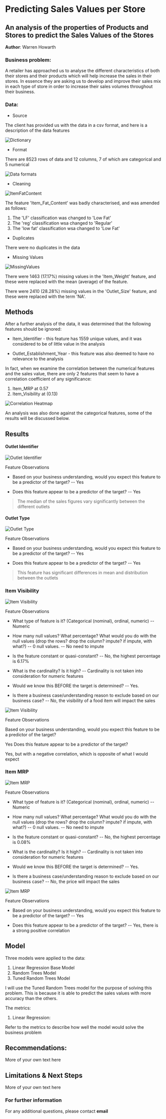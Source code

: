 # Predicting Sales Values per Store 
## An analysis of the properties of Products and Stores to predict the Sales Values of the Stores 

**Author**: Warren Howarth

### Business problem:

A retailer has approached us to analyse the different characteristics of both their stores and their products which will help increase the sales in their stores. In essence they are asking us to develop and improve their sales mix in each type of store in order to increase their sales volumes throughout their business.


### Data:
 - Source

The client has provided us with the data in a csv format, and here is a description of the data features

![Dictionary](https://colab.research.google.com/github/wmhowarth/Prediction-of-Product-Sales/blob/main/Project1_Part5.ipynb#scrollTo=nZU9VvZNQKyu&line=4&uniqifier=1)

 - Format

There are 8523 rows of data and 12 columns, 7 of which are categorical and 5 numerical

![Data formats](https://colab.research.google.com/github/wmhowarth/Prediction-of-Product-Sales/blob/main/Project1_Part5.ipynb#scrollTo=BdJ4oHYOVHlj&line=1&uniqifier=1)

- Cleaning

![ItemFatContent](https://colab.research.google.com/github/wmhowarth/Prediction-of-Product-Sales/blob/main/Project1_Part5.ipynb#scrollTo=HI2yAGJyRrZs&line=1&uniqifier=1)

The feature 'Item_Fat_Content' was badly characterised, and was amended as follows:

1. The 'LF' classification was changed to 'Low Fat'
2. The 'reg' classification wsa changed to 'Regular'
3. The 'low fat' classification wsa changed to 'Low Fat'

- Duplicates

There were no duplicates in the data

- Missing Values

![MissingValues](https://colab.research.google.com/github/wmhowarth/Prediction-of-Product-Sales/blob/main/Project1_Part5.ipynb#scrollTo=y_74I4bZdh1G&line=1&uniqifier=1)

There were 1463 (17.17%) missing values in the 'Item_Weight' feature, and these were replaced with the mean (average) of the feature.

There were 2410 (28.28%) missing values in the 'Outlet_Size' feature, and these were replaced with the term 'NA'.

## Methods
After a further analysis of the data, it was determined that the following features should be ignored:

- Item_Identifier - this feature has 1559 unique values, and it was considered to be of little value in the analysis

- Outlet_Establishment_Year - this feature was also deemed to have no relevance to the analysis

In fact, when we examine the correlation between the numerical features and the sales value, there are only 2 features that seem to have a correlation coefficient of any significance:
1. Item_MRP at 0.57
2. Item_Visibility at (0.13)

![Correlation Heatmap](https://colab.research.google.com/github/wmhowarth/Prediction-of-Product-Sales/blob/main/Project1_Part5.ipynb#scrollTo=Hw3ZBog_MKwE&line=1&uniqifier=1)

An analysis was also done against the categorical features, some of the results will be discussed below.

## Results

#### Outlet Identifier
![Outlet Identifier](https://colab.research.google.com/github/wmhowarth/Prediction-of-Product-Sales/blob/main/Project1_Part5.ipynb#scrollTo=tOc99b2V4lyu&line=1&uniqifier=1)

Feature Observations

- Based on your business understanding, would you expect this feature to be a predictor of the target?
-- Yes

- Does this feature appear to be a predictor of the target?
-- Yes
> The median of the sales figures vary significantly between the different outlets

#### Outlet Type
![Outlet Type](https://colab.research.google.com/github/wmhowarth/Prediction-of-Product-Sales/blob/main/Project1_Part5.ipynb#scrollTo=jEoB19V6-aku&line=1&uniqifier=1)

Feature Observations

- Based on your business understanding, would you expect this feature to be a predictor of the target?
-- Yes

- Does this feature appear to be a predictor of the target?
-- Yes
> This feature has significant differences in mean and distribution between the outlets

### Item Visibility
![Item Visibility](https://colab.research.google.com/github/wmhowarth/Prediction-of-Product-Sales/blob/main/Project1_Part5.ipynb#scrollTo=vbzSghc7FRJI&line=1&uniqifier=1)

Feature Observations

- What type of feature is it? (Categorical (nominal), ordinal, numeric)
-- Numeric

- How many null values? What percentage? What would you do with the null values (drop the rows? drop the column? impute? if impute, with what?)
-- 0 null values.
-- No need to impute

- Is the feature constant or quasi-constant?
-- No, the highest percentage is 6.17%

- What is the cardinality? Is it high?
-- Cardinality is not taken into consideration for numeric features

- Would we know this BEFORE the target is determined?
-- Yes.

- Is there a business case/understanding reason to exclude based on our business case?
-- No, the visibility of a food item will impact the sales

![Item Visibility](https://colab.research.google.com/github/wmhowarth/Prediction-of-Product-Sales/blob/main/Project1_Part5.ipynb#scrollTo=AscrI9JBFRJJ&line=1&uniqifier=1)

Feature Observations

Based on your business understanding, would you expect this feature to be a predictor of the target?

Yes
Does this feature appear to be a predictor of the target?

Yes, but with a negative correlation, which is opposite of what I would expect

### Item MRP
![Item MRP](https://colab.research.google.com/github/wmhowarth/Prediction-of-Product-Sales/blob/main/Project1_Part5.ipynb#scrollTo=CtTZ5mZGFRm4&line=1&uniqifier=1)

Feature Observations

- What type of feature is it? (Categorical (nominal), ordinal, numeric)
-- Numeric

- How many null values? What percentage? What would you do with the null values (drop the rows? drop the column? impute? if impute, with what?)
-- 0 null values.
-- No need to impute

- Is the feature constant or quasi-constant?
-- No, the highest percentage is 0.08%

- What is the cardinality? Is it high?
-- Cardinality is not taken into consideration for numeric features

- Would we know this BEFORE the target is determined?
-- Yes.

- Is there a business case/understanding reason to exclude based on our business case?
-- No, the price will impact the sales

![Item MRP](https://colab.research.google.com/github/wmhowarth/Prediction-of-Product-Sales/blob/main/Project1_Part5.ipynb#scrollTo=DBA5Pb0YFRm4&line=1&uniqifier=1)

Feature Observations

- Based on your business understanding, would you expect this feature to be a predictor of the target?
-- Yes

- Does this feature appear to be a predictor of the target?
-- Yes, there is a strong positive correlation

## Model

Three models were applied to the data:
1. Linear Regression Base Model
2. Random Trees Model
3. Tuned Random Trees Model

I will use the Tuned Random Trees model for the purpose of solving this problem. This is because it is able to predict the sales values with more accuracy than the others.

The metrics:
1. Linear Regression:



Refer to the metrics to describe how well the model would solve the business problem

## Recommendations:

More of your own text here


## Limitations & Next Steps

More of your own text here


### For further information


For any additional questions, please contact **email**
